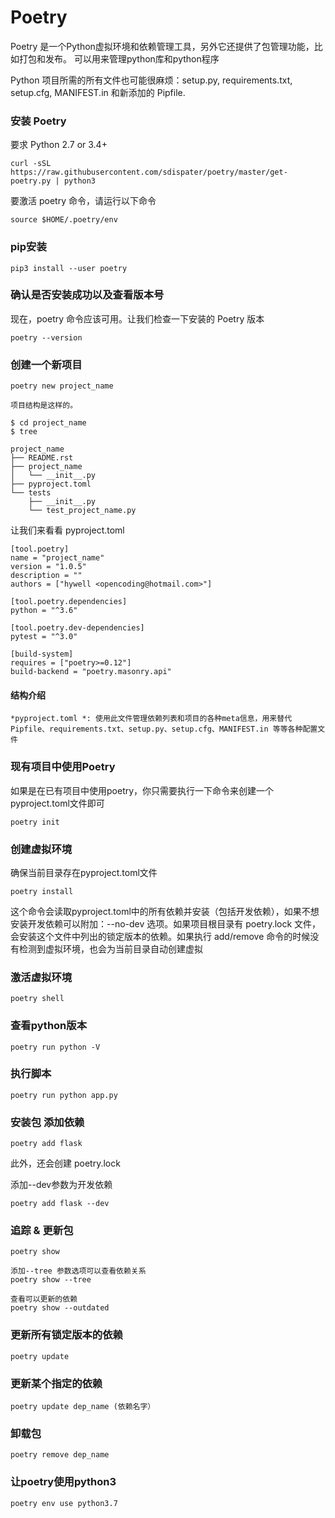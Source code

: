 # Poetry

Poetry 是一个Python虚拟环境和依赖管理工具，另外它还提供了包管理功能，比如打包和发布。
可以用来管理python库和python程序

Python 项目所需的所有文件也可能很麻烦：setup.py, requirements.txt, setup.cfg, MANIFEST.in 和新添加的 Pipfile.

### 安装 Poetry
要求 Python 2.7 or 3.4+
```
curl -sSL https://raw.githubusercontent.com/sdispater/poetry/master/get-poetry.py | python3
```
要激活 poetry 命令，请运行以下命令
```
source $HOME/.poetry/env
```

### pip安装
```
pip3 install --user poetry
```

### 确认是否安装成功以及查看版本号
现在，poetry 命令应该可用。让我们检查一下安装的 Poetry 版本
```
poetry --version
```

### 创建一个新项目
```
poetry new project_name

项目结构是这样的。

$ cd project_name
$ tree

project_name
├── README.rst
├── project_name
│   └── __init__.py
├── pyproject.toml
└── tests
    ├── __init__.py
    └── test_project_name.py

```
让我们来看看 pyproject.toml
```
[tool.poetry]
name = "project_name"
version = "1.0.5"
description = ""
authors = ["hywell <opencoding@hotmail.com>"]

[tool.poetry.dependencies]
python = "^3.6"

[tool.poetry.dev-dependencies]
pytest = "^3.0"

[build-system]
requires = ["poetry>=0.12"]
build-backend = "poetry.masonry.api"
```

#### 结构介绍
```
*pyproject.toml *: 使用此文件管理依赖列表和项目的各种meta信息，用来替代 Pipfile、requirements.txt、setup.py、setup.cfg、MANIFEST.in 等等各种配置文件
```


### 现有项目中使用Poetry
如果是在已有项目中使用poetry，你只需要执行一下命令来创建一个pyproject.toml文件即可
```
poetry init
```

### 创建虚拟环境
确保当前目录存在pyproject.toml文件
```
poetry install
```
这个命令会读取pyproject.toml中的所有依赖并安装（包括开发依赖），如果不想安装开发依赖可以附加：--no-dev 选项。如果项目根目录有 poetry.lock 文件，会安装这个文件中列出的锁定版本的依赖。如果执行 add/remove 命令的时候没有检测到虚拟环境，也会为当前目录自动创建虚拟

### 激活虚拟环境
```
poetry shell
```

### 查看python版本
```
poetry run python -V
```

### 执行脚本
```
poetry run python app.py
```

### 安装包 添加依赖
```
poetry add flask
```
此外，还会创建 poetry.lock

添加--dev参数为开发依赖
```
poetry add flask --dev
```

### 追踪 & 更新包
```
poetry show

添加--tree 参数选项可以查看依赖关系
poetry show --tree

查看可以更新的依赖
poetry show --outdated
```

### 更新所有锁定版本的依赖
```
poetry update
```

### 更新某个指定的依赖
```
poetry update dep_name (依赖名字）
```

### 卸载包
```
poetry remove dep_name
```

### 让poetry使用python3
```
poetry env use python3.7
```
